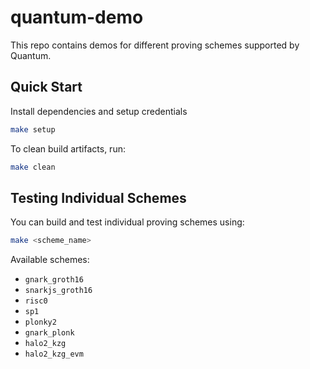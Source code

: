 # quantum-demo

This repo contains demos for different proving schemes supported by Quantum.

## Quick Start
Install dependencies and setup credentials
```bash 
make setup
```
To clean build artifacts, run:
```bash
make clean
```

## Testing Individual Schemes

You can build and test individual proving schemes using:

```bash
make <scheme_name>
```

Available schemes:
- `gnark_groth16`
- `snarkjs_groth16`
- `risc0`
- `sp1`
- `plonky2`
- `gnark_plonk`
- `halo2_kzg`
- `halo2_kzg_evm`

